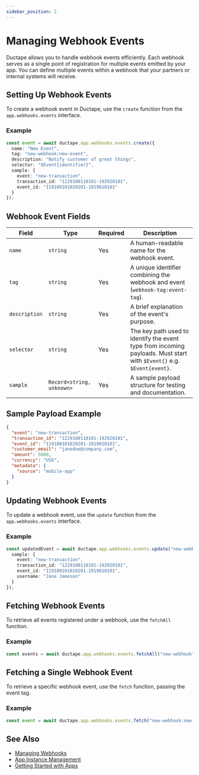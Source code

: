 ```yaml
---
sidebar_position: 2
---
```


# Managing Webhook Events

Ductape allows you to handle webhook events efficiently. Each webhook serves as a single point of registration for multiple events emitted by your app. You can define multiple events within a webhook that your partners or internal systems will receive.

## Setting Up Webhook Events

To create a webhook event in Ductape, use the `create` function from the `app.webhooks.events` interface.

### Example

```ts
const event = await ductape.app.webhooks.events.create({
  name: "New Event",
  tag: "new-webhook:new-event",
  description: "Notify customer of great things",
  selector: "$Event{identifier}",
  sample: {
    event: "new-transaction",
    transaction_id: "1229100110101-192920101",
    event_id: "119100101020201-1919010101"
  }
});
```

## Webhook Event Fields

| Field         | Type                      | Required | Description                                                                                                           |
| ------------- | ------------------------- | -------- | --------------------------------------------------------------------------------------------------------------------- |
| `name`        | `string`                  | Yes      | A human-readable name for the webhook event.                                                                          |
| `tag`         | `string`                  | Yes      | A unique identifier combining the webhook and event (`webhook-tag:event-tag`).                                        |
| `description` | `string`                  | Yes      | A brief explanation of the event's purpose.                                                                           |
| `selector`    | `string`                  | Yes      | The key path used to identify the event type from incoming payloads. Must start with `$Event{}` e.g. `$Event{event}`. |
| `sample`      | `Record<string, unknown>` | Yes      | A sample payload structure for testing and documentation.                                                             |

## Sample Payload Example

```json
{
  "event": "new-transaction",
  "transaction_id": "1229100110101-192920101",
  "event_id": "119100101020201-1919010101",
  "customer_email": "janedoe@company.com",
  "amount": 5000,
  "currency": "USD",
  "metadata": {
    "source": "mobile-app"
  }
}
```

## Updating Webhook Events

To update a webhook event, use the `update` function from the `app.webhooks.events` interface.

### Example

```ts
const updatedEvent = await ductape.app.webhooks.events.update("new-webhook:new-event", {
  sample: {
    event: "new-transaction",
    transaction_id: "1229100110101-192920101",
    event_id: "119100101020201-1919010101",
    username: "Jane Jameson"
  }
});
```

## Fetching Webhook Events

To retrieve all events registered under a webhook, use the `fetchAll` function.

### Example

```ts
const events = await ductape.app.webhooks.events.fetchAll("new-webhook");
```

## Fetching a Single Webhook Event

To retrieve a specific webhook event, use the `fetch` function, passing the event tag.

### Example

```ts
const event = await ductape.app.webhooks.events.fetch("new-webhook:new-event");
```

## See Also

* [Managing Webhooks](./webhooks.md)
* [App Instance Management](../app-instance.md)
* [Getting Started with Apps](../getting-started.md)